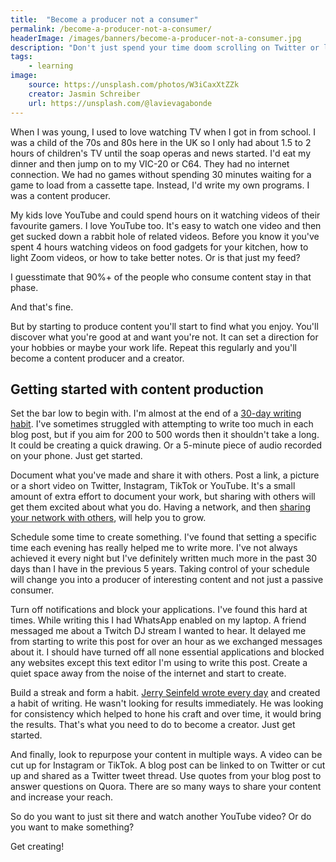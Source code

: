 ```yaml
---
title:  "Become a producer not a consumer"
permalink: /become-a-producer-not-a-consumer/
headerImage: /images/banners/become-a-producer-not-a-consumer.jpg
description: "Don't just spend your time doom scrolling on Twitter or liking Instagram pictures. It's time to become a content producer and not just a content consumer."
tags:
    - learning
image:
    source: https://unsplash.com/photos/W3iCaxXtZZk
    creator: Jasmin Schreiber
    url: https://unsplash.com/@lavievagabonde
---
```


When I was young, I used to love watching TV when I got in from school. I was a child of the 70s and 80s here in the UK so I only had about 1.5 to 2 hours of children's TV until the soap operas and news started. I'd eat my dinner and then jump on to my VIC-20 or C64. They had no internet connection. We had no games without spending 30 minutes waiting for a game to load from a cassette tape. Instead, I'd write my own programs. I was a content producer.

My kids love YouTube and could spend hours on it watching videos of their favourite gamers. I love YouTube too. It's easy to watch one video and then get sucked down a rabbit hole of related videos. Before you know it you've spent 4 hours watching videos on food gadgets for your kitchen, how to light Zoom videos, or how to take better notes. Or is that just my feed?

I guesstimate that 90%+ of the people who consume content stay in that phase.

And that's fine.

But by starting to produce content you'll start to find what you enjoy. You'll discover what you're good at and want you're not. It can set a direction for your hobbies or maybe your work life. Repeat this regularly and you'll become a content producer and a creator.

## Getting started with content production

Set the bar low to begin with. I'm almost at the end of a [30-day writing habit](/creating-a-writing-habit/). I've sometimes struggled with attempting to write too much in each blog post, but if you aim for 200 to 500 words then it shouldn't take a long. It could be creating a quick drawing. Or a 5-minute piece of audio recorded on your phone. Just get started.

Document what you've made and share it with others. Post a link, a picture or a short video on Twitter, Instagram, TikTok or YouTube. It's a small amount of extra effort to document your work, but sharing with others will get them excited about what you do. Having a network, and then [sharing your network with others](/share-your-network/), will help you to grow.

Schedule some time to create something. I've found that setting a specific time each evening has really helped me to write more. I've not always achieved it every night but I've definitely written much more in the past 30 days than I have in the previous 5 years. Taking control of your schedule will change you into a producer of interesting content and not just a passive consumer.

Turn off notifications and block your applications. I've found this hard at times. While writing this I had WhatsApp enabled on my laptop. A friend messaged me about a Twitch DJ stream I wanted to hear. It delayed me from starting to write this post for over an hour as we exchanged messages about it. I should have turned off all none essential applications and blocked any websites except this text editor I'm using to write this post. Create a quiet space away from the noise of the internet and start to create.

Build a streak and form a habit. [Jerry Seinfeld wrote every day](https://jamesclear.com/stop-procrastinating-seinfeld-strategy) and created a habit of writing. He wasn't looking for results immediately. He was looking for consistency which helped to hone his craft and over time, it would bring the results. That's what you need to do to become a creator. Just get started.

And finally, look to repurpose your content in multiple ways. A video can be cut up for Instagram or TikTok. A blog post can be linked to on Twitter or cut up and shared as a Twitter tweet thread. Use quotes from your blog post to answer questions on Quora. There are so many ways to share your content and increase your reach.

So do you want to just sit there and watch another YouTube video? Or do you want to make something?

Get creating!
